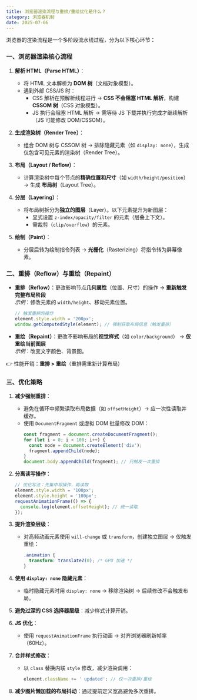 ```yaml
---
title: 浏览器渲染流程与重排/重绘优化是什么？
category: 浏览器机制
date: 2025-07-06
---
```

浏览器的渲染流程是一个多阶段流水线过程，分为以下核心环节：  

### 一、浏览器渲染核心流程
1. **解析 HTML（Parse HTML）**：
   - 将 HTML 文本解析为 **DOM 树**（文档对象模型）。  
   - 遇到外部 CSS/JS 时：
     - CSS 解析在预解析线程进行 → **CSS 不会阻塞 HTML 解析**，构建 **CSSOM 树**（CSS 对象模型）。  
     - JS 执行会阻塞 HTML 解析 → 需等待 JS 下载并执行完成才继续解析（JS 可能修改 DOM/CSSOM）。

2. **生成渲染树（Render Tree）**：
   - 组合 DOM 树与 CSSOM 树 → 排除隐藏元素（如 `display: none`），生成仅包含可见元素的渲染树（Render Tree）。

3. **布局（Layout / Reflow）**：
   - 计算渲染树中每个节点的**精确位置和尺寸**（如 `width/height/position`） → 生成 **布局树**（Layout Tree）。

4. **分层（Layering）**：  
   - 将布局树拆分为**独立的图层**（Layer）。以下元素提升为新图层：  
     - 显式设置 `z-index/opacity/filter` 的元素（层叠上下文）。  
     - 需裁剪（`clip/overflow`）的元素。

5. **绘制（Paint）**：  
   - 分层后转为绘制指令列表 → **光栅化**（Rasterizing）将指令转为屏幕像素。

### 二、重排（Reflow）与重绘（Repaint）
- **重排（Reflow）**：更改影响节点**几何属性**（位置、尺寸）的操作 → **重新触发完整布局阶段**  
  *示例*：修改元素的 `width/height`、移动元素位置。  
  ```javascript
  // 触发重排的操作
  element.style.width = '200px';
  window.getComputedStyle(element); // 强制获取布局信息（触发重排）
  ```
  
- **重绘（Repaint）**：更改不影响布局的**视觉样式**（如 `color/background`） → **仅重绘当前图层**  
  *示例*：改变文字颜色、背景图。  

👉 性能开销：**重排 > 重绘**（重排需重新计算布局）

### 三、优化策略
1. **减少强制重排**：  
   - 避免在循环中频繁读取布局数据（如 `offsetHeight`）→ 应一次性读取并缓存。
   - 使用 `DocumentFragment` 或虚拟 DOM 批量修改 DOM：
     ```javascript
     const fragment = document.createDocumentFragment();
     for (let i = 0; i < 100; i++) {
       const node = document.createElement('div');
       fragment.appendChild(node);
     }
     document.body.appendChild(fragment); // 只触发一次重排
     ```

2. **分离读写操作**：  
   ```javascript
   // 优化写法：先集中写操作，再读取
   element.style.width = '100px';
   element.style.height = '100px';
   requestAnimationFrame(() => {
     console.log(element.offsetHeight); // 统一读取
   });
   ```

3. **提升渲染层级**：  
   - 对高频动画元素使用 `will-change` 或 `transform`，创建独立图层 → 仅触发重绘：
     ```css
     .animation {
       transform: translateZ(0); /* GPU 加速 */
     }
     ```

4. **使用 `display: none` 隐藏元素**：  
   - 临时隐藏元素时用 `display: none` → 移除渲染树 → 后续修改不会触发布局。

5. **避免过深的 CSS 选择器层级**：减少样式计算开销。

6. **JS 优化**：  
   - 使用 `requestAnimationFrame` 执行动画 → 对齐浏览器刷新帧率（60Hz）。

7. **合并样式修改**：  
   - 以 `class` 替换内联 `style` 修改，减少渲染调用：
     ```javascript
     element.className += ' updated'; // 仅一次重排/重绘
     ```

8. **减少图片懒加载的布局抖动**：通过提前定义宽高避免多次重排。

